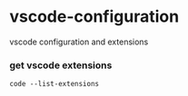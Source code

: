 # vscode-configuration
<p>vscode configuration and extensions</p>

### get vscode extensions

```
code --list-extensions
```
